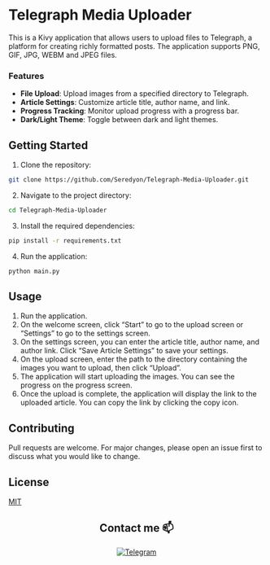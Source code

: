 # Telegraph Media Uploader

This is a Kivy application that allows users to upload files to Telegraph, a platform for creating richly formatted posts. The application supports PNG, GIF, JPG, WEBM and JPEG files.

### Features

- **File Upload**: Upload images from a specified directory to Telegraph.
- **Article Settings**: Customize article title, author name, and link.
- **Progress Tracking**: Monitor upload progress with a progress bar.
- **Dark/Light Theme**: Toggle between dark and light themes.

## Getting Started

1. Clone the repository:

```bash
git clone https://github.com/Seredyon/Telegraph-Media-Uploader.git
```

2. Navigate to the project directory:

```bash
cd Telegraph-Media-Uploader
```

3. Install the required dependencies:

```bash
pip install -r requirements.txt
```

4. Run the application:

```bash
python main.py
```

## Usage

1. Run the application.
2. On the welcome screen, click “Start” to go to the upload screen or “Settings” to go to the settings screen.
3. On the settings screen, you can enter the article title, author name, and author link. Click “Save Article Settings” to save your settings.
4. On the upload screen, enter the path to the directory containing the images you want to upload, then click “Upload”.
5. The application will start uploading the images. You can see the progress on the progress screen.
6. Once the upload is complete, the application will display the link to the uploaded article. You can copy the link by clicking the copy icon.

## Contributing

Pull requests are welcome. For major changes, please open an issue first to discuss what you would like to change.

## License

[MIT](https://choosealicense.com/licenses/mit/)

<h2 align="center">Contact me 📫</h2>

<p align="center">
  <a href="https://t.me/Ice_vol0w_Come">
    <img src="https://img.shields.io/badge/telegram-black?style=for-the-badge&logo=telegram" alt="Telegram">
  </a>
</p>
